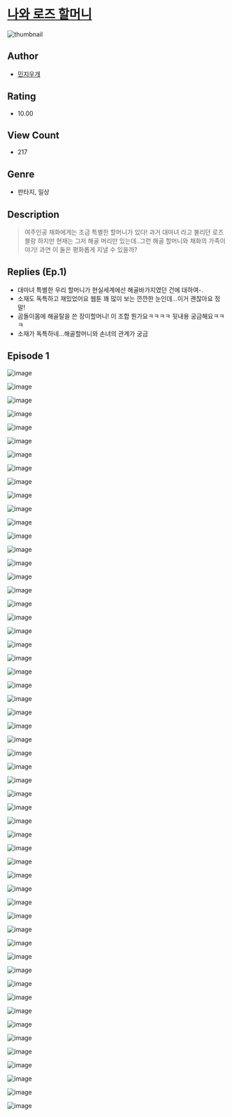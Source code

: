 # [나와 로즈 할머니](https://comic.naver.com/challenge/list?titleId=810894)
![thumbnail](https://image-comic.pstatic.net/user_contents_data/challenge_comic/2023/05/24/upload_4134930291421820211_480x623.jpeg)

## Author
- [민지우개](https://comic.naver.com/artistTitle?id=367116)

## Rating
- 10.00

## View Count
- 217

## Genre
- 판타지, 일상

## Description
> 여주인공 채화에게는 조금 특별한 할머니가 있다! 과거 대마녀 라고 불리던 로즈 블랑 하지만 현재는 그저 해골 머리만 있는데..그런 해골 할머니와 채화의 가족이야기! 과연 이 둘은 평화롭게 지낼 수 있을까?

## Replies (Ep.1)
- 대마녀 특별한 우리 할머니가 현실세계에선 해골바가지였던 건에 대하여-.
- 소재도 독특하고 재밌었어요 웹툰 꽤 많이 보는 깐깐한 눈인데...이거 괜찮아요 정말!
- 곰돌이몸에 해골탈을 쓴 장미할머니! 이 조합 뭔가요ㅋㅋㅋㅋ 뒷내용 궁금해요ㅋㅋㅋ
- 소재가 독특하네...해골할머니와 손녀의 관계가 궁금

## Episode 1
![image](https://image-comic.pstatic.net/user_contents_data/challenge_comic/2023/05/24/367116/upload_7076617782537892962.jpeg)

![image](https://image-comic.pstatic.net/user_contents_data/challenge_comic/2023/05/24/367116/upload_4063433675947325537.jpeg)

![image](https://image-comic.pstatic.net/user_contents_data/challenge_comic/2023/05/24/367116/upload_7364851259652990050.jpeg)

![image](https://image-comic.pstatic.net/user_contents_data/challenge_comic/2023/05/24/367116/upload_3544670681812984371.jpeg)

![image](https://image-comic.pstatic.net/user_contents_data/challenge_comic/2023/05/24/367116/upload_3472901142644929841.jpeg)

![image](https://image-comic.pstatic.net/user_contents_data/challenge_comic/2023/05/24/367116/upload_7148672979934012472.jpeg)

![image](https://image-comic.pstatic.net/user_contents_data/challenge_comic/2023/05/24/367116/upload_4063144277513954613.jpeg)

![image](https://image-comic.pstatic.net/user_contents_data/challenge_comic/2023/05/24/367116/upload_7219614595537121637.jpeg)

![image](https://image-comic.pstatic.net/user_contents_data/challenge_comic/2023/05/24/367116/upload_4050200851529281847.jpeg)

![image](https://image-comic.pstatic.net/user_contents_data/challenge_comic/2023/05/24/367116/upload_3630238189251539769.jpeg)

![image](https://image-comic.pstatic.net/user_contents_data/challenge_comic/2023/05/24/367116/upload_7305740411509236833.jpeg)

![image](https://image-comic.pstatic.net/user_contents_data/challenge_comic/2023/05/24/367116/upload_4048848654157702454.jpeg)

![image](https://image-comic.pstatic.net/user_contents_data/challenge_comic/2023/05/24/367116/upload_4048791269147096629.jpeg)

![image](https://image-comic.pstatic.net/user_contents_data/challenge_comic/2023/05/24/367116/upload_7221294619292741941.jpeg)

![image](https://image-comic.pstatic.net/user_contents_data/challenge_comic/2023/05/24/367116/upload_3472387682774364465.jpeg)

![image](https://image-comic.pstatic.net/user_contents_data/challenge_comic/2023/05/24/367116/upload_3617346402530911286.jpeg)

![image](https://image-comic.pstatic.net/user_contents_data/challenge_comic/2023/05/24/367116/upload_7004282909770474035.jpeg)

![image](https://image-comic.pstatic.net/user_contents_data/challenge_comic/2023/05/24/367116/upload_7291951452596102709.jpeg)

![image](https://image-comic.pstatic.net/user_contents_data/challenge_comic/2023/05/24/367116/upload_3703700762316530786.jpeg)

![image](https://image-comic.pstatic.net/user_contents_data/challenge_comic/2023/05/24/367116/upload_3473174929593426229.jpeg)

![image](https://image-comic.pstatic.net/user_contents_data/challenge_comic/2023/05/24/367116/upload_3990532524596290865.jpeg)

![image](https://image-comic.pstatic.net/user_contents_data/challenge_comic/2023/05/24/367116/upload_7016998770254767457.jpeg)

![image](https://image-comic.pstatic.net/user_contents_data/challenge_comic/2023/05/24/367116/upload_3690247111483614001.jpeg)

![image](https://image-comic.pstatic.net/user_contents_data/challenge_comic/2023/05/24/367116/upload_3689064063564146226.jpeg)

![image](https://image-comic.pstatic.net/user_contents_data/challenge_comic/2023/05/24/367116/upload_4050816582349501748.jpeg)

![image](https://image-comic.pstatic.net/user_contents_data/challenge_comic/2023/05/24/367116/upload_4051041970237223524.jpeg)

![image](https://image-comic.pstatic.net/user_contents_data/challenge_comic/2023/05/24/367116/upload_3545231436333343798.jpeg)

![image](https://image-comic.pstatic.net/user_contents_data/challenge_comic/2023/05/24/367116/upload_7017846481687621989.jpeg)

![image](https://image-comic.pstatic.net/user_contents_data/challenge_comic/2023/05/24/367116/upload_3977301010207223860.jpeg)

![image](https://image-comic.pstatic.net/user_contents_data/challenge_comic/2023/05/24/367116/upload_3487304976054772788.jpeg)

![image](https://image-comic.pstatic.net/user_contents_data/challenge_comic/2023/05/24/367116/upload_3991422248479700019.jpeg)

![image](https://image-comic.pstatic.net/user_contents_data/challenge_comic/2023/05/24/367116/upload_3688559383345182007.jpeg)

![image](https://image-comic.pstatic.net/user_contents_data/challenge_comic/2023/05/24/367116/upload_3559025007275357235.jpeg)

![image](https://image-comic.pstatic.net/user_contents_data/challenge_comic/2023/05/24/367116/upload_3486127205948537144.jpeg)

![image](https://image-comic.pstatic.net/user_contents_data/challenge_comic/2023/05/24/367116/upload_7221295719522512994.jpeg)

![image](https://image-comic.pstatic.net/user_contents_data/challenge_comic/2023/05/24/367116/upload_7018351165376246324.jpeg)

![image](https://image-comic.pstatic.net/user_contents_data/challenge_comic/2023/05/24/367116/upload_3761968461893547572.jpeg)

![image](https://image-comic.pstatic.net/user_contents_data/challenge_comic/2023/05/24/367116/upload_3906934495872889954.jpeg)

![image](https://image-comic.pstatic.net/user_contents_data/challenge_comic/2023/05/24/367116/upload_7017787128796504677.jpeg)

![image](https://image-comic.pstatic.net/user_contents_data/challenge_comic/2023/05/24/367116/upload_3630853700964266545.jpeg)

![image](https://image-comic.pstatic.net/user_contents_data/challenge_comic/2023/05/24/367116/upload_3991088006323319856.jpeg)

![image](https://image-comic.pstatic.net/user_contents_data/challenge_comic/2023/05/24/367116/upload_4048848641269708133.jpeg)

![image](https://image-comic.pstatic.net/user_contents_data/challenge_comic/2023/05/24/367116/upload_4123433811482064225.jpeg)

![image](https://image-comic.pstatic.net/user_contents_data/challenge_comic/2023/05/24/367116/upload_4135210873028763952.jpeg)

![image](https://image-comic.pstatic.net/user_contents_data/challenge_comic/2023/05/24/367116/upload_7292280206539317560.jpeg)

![image](https://image-comic.pstatic.net/user_contents_data/challenge_comic/2023/05/24/367116/upload_4123438406308409702.jpeg)

![image](https://image-comic.pstatic.net/user_contents_data/challenge_comic/2023/05/24/367116/upload_7004564587398837350.jpeg)

![image](https://image-comic.pstatic.net/user_contents_data/challenge_comic/2023/05/24/367116/upload_7291667778559621473.jpeg)

![image](https://image-comic.pstatic.net/user_contents_data/challenge_comic/2023/05/24/367116/upload_4121978264197804856.jpeg)

![image](https://image-comic.pstatic.net/user_contents_data/challenge_comic/2023/05/24/367116/upload_7363779446305995059.jpeg)

![image](https://image-comic.pstatic.net/user_contents_data/challenge_comic/2023/05/24/367116/upload_3689070629660144483.jpeg)

![image](https://image-comic.pstatic.net/user_contents_data/challenge_comic/2023/05/24/367116/upload_7365416614871905076.jpeg)

![image](https://image-comic.pstatic.net/user_contents_data/challenge_comic/2023/05/24/367116/upload_4122263033461813858.jpeg)

![image](https://image-comic.pstatic.net/user_contents_data/challenge_comic/2023/05/24/367116/upload_4122032127412876601.jpeg)

![image](https://image-comic.pstatic.net/user_contents_data/challenge_comic/2023/05/24/367116/upload_7219945509818164837.jpeg)

